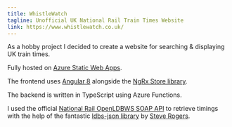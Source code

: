 ```yaml
---
title: WhistleWatch
tagline: Unofficial UK National Rail Train Times Website
link: https://www.whistlewatch.co.uk/
---
```


As a hobby project I decided to create a website for searching &amp; displaying UK train times.

Fully hosted on <a href="https://azure.microsoft.com/en-us/services/app-service/static/" target="_blank" rel="noopener noreferrer">Azure Static Web Apps</a>.

The frontend uses <a href="https://angular.io/" target="_blank" rel="noopener noreferrer">Angular 8</a> alongside the <a href="https://ngrx.io/guide/store" target="_blank" rel="noopener noreferrer">NgRx Store library</a>.

The backend is written in TypeScript using Azure Functions.

I used the official <a href="https://lite.realtime.nationalrail.co.uk/openldbws/" target="_blank" rel="noopener noreferrer">National Rail OpenLDBWS SOAP API</a> to retrieve timings with the help of the fantastic <a href="https://github.com/magnatronus/ldbs-json" target="_blank" rel="noopener noreferrer">ldbs-json library</a> by <a href="https://github.com/magnatronus" target="_blank" rel="noopener noreferrer">Steve Rogers</a>.
